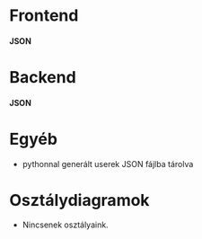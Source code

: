 # Frontend
#### JSON
# Backend
#### JSON
# Egyéb
- pythonnal generált userek JSON fájlba tárolva

# Osztálydiagramok
- Nincsenek osztályaink.



